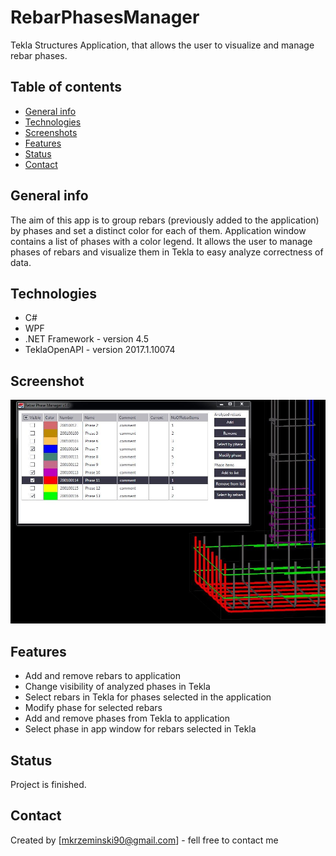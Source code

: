 # RebarPhasesManager
Tekla Structures Application, that allows the user to visualize and manage rebar phases.

## Table of contents
* [General info](#general-info)
* [Technologies](#technologies)
* [Screenshots](#screenshots)
* [Features](#features)
* [Status](#status)
* [Contact](#contact)

## General info
The aim of this app is to group rebars (previously added to the application) by phases and set a distinct color for each of them. Application window contains a list of phases with a color legend. It allows the user to manage phases of rebars and visualize them in Tekla to easy analyze correctness of data.

## Technologies
* C#
* WPF
* .NET Framework - version 4.5
* TeklaOpenAPI - version 2017.1.10074

## Screenshot
![Example screenshot](./img/screenshot.JPG)

## Features
* Add and remove rebars to application
* Change visibility of analyzed phases in Tekla
* Select rebars in Tekla for phases selected in the application
* Modify phase for selected rebars
* Add and remove phases from Tekla to application
* Select phase in app window for rebars selected in Tekla

## Status
Project is finished.

## Contact
Created by [mkrzeminski90@gmail.com] - fell free to contact me
